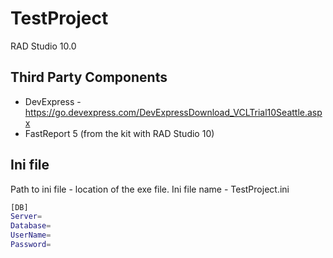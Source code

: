 # TestProject
RAD Studio 10.0

## Third Party Components
- DevExpress - https://go.devexpress.com/DevExpressDownload_VCLTrial10Seattle.aspx
- FastReport 5 (from the kit with RAD Studio 10)

## Ini file 
Path to ini file - location of the exe file.
Ini file name - TestProject.ini
```sh
[DB]
Server=
Database=
UserName=
Password=
```